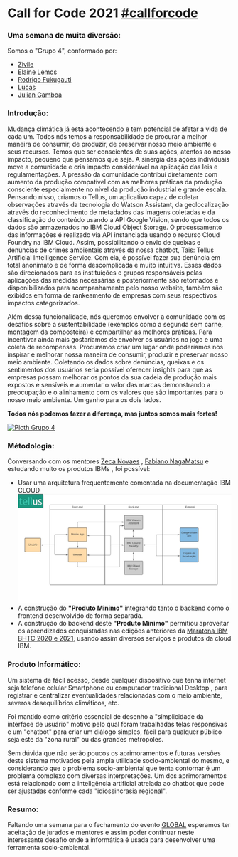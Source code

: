 # Call for Code 2021 [#callforcode](https://www.linkedin.com/feed/hashtag/callforcode/)
### Uma semana de muita diversão:

Somos o "Grupo 4", conformado por:

- [Zivile](https://www.linkedin.com/in/zivile-valutyte-silveira/)
- [Elaine Lemos](https://www.linkedin.com/in/julian-gamboa-bahia/)
- [Rodrigo Fukugauti](https://www.linkedin.com/in/rodrigofukugauti/)
- [Lucas](https://www.linkedin.com/in/julian-gamboa-bahia/)
- [Julian Gamboa](https://www.linkedin.com/in/julian-gamboa-bahia/)



### Introdução: 

Mudança climática já está acontecendo e tem potencial de afetar a vida de cada um. Todos nós temos a responsabilidade de procurar a melhor maneira de consumir, de produzir, de preservar nosso meio ambiente e seus recursos. Temos que ser conscientes de suas ações, atentos ao nosso impacto, pequeno que pensamos que seja. A sinergia das ações individuais move a comunidade e cria impacto considerável na aplicação das leis e regulamentações. A pressão da comunidade contribui diretamente com aumento da produção compatível com as melhores práticas da produção consciente especialmente no nível da produção industrial e grande escala.
 Pensando nisso, criamos o Tellus, um aplicativo capaz de coletar observações através da tecnologia do Watson Assistant, da geolocalização através do reconhecimento de metadados das imagens coletadas e da classificação do conteúdo usando a API Google Vision, sendo que todos os dados são armazenados no IBM Cloud Object Storage. O processamento das informações é realizado via API instanciada usando o recurso Cloud Foundry na IBM Cloud.
Assim, possibilitando o envio de queixas e denúncias de crimes ambientais através da nossa chatbot, Tais: Tellus Artificial Intelligence Service. Com ela, é possível fazer sua denúncia em total anonimato e de forma descomplicada e muito intuitiva. Esses dados são direcionados para as instituições e grupos responsáveis pelas aplicações das medidas necessárias e posteriormente são retornados e disponibilizados para acompanhamento pelo nosso website, também são exibidos em forma de rankeamento de empresas com seus respectivos impactos categorizados.

Além dessa funcionalidade, nós queremos envolver a comunidade com os desafios sobre a sustentabilidade (exemplos como a segunda sem carne, montagem da composteira) e compartilhar as melhores práticas. Para incentivar ainda mais gostaríamos de envolver os usuários no jogo e uma coleta de recompensas. Procuramos criar um lugar onde poderíamos nos inspirar e melhorar nossa maneira de consumir, produzir e preservar nosso meio ambiente.
Coletando os dados sobre denúncias, queixas e os sentimentos dos usuários seria possível oferecer insights para que as empresas possam melhorar os pontos da sua cadeia de produção mais expostos e sensíveis e aumentar o valor das marcas demonstrando a preocupação e o alinhamento com os valores que são importantes para o nosso meio ambiente. Um ganho para os dois lados.

**Todos nós podemos fazer a diferença, mas juntos somos mais fortes!**
 
 [![Picth Grupo 4](https://img.youtube.com/vi/VhdMBap1FDk/0.jpg)](https://www.youtube.com/watch?v=VhdMBap1FDk)

### Métodologia: 

Conversando com os mentores [Zeca Novaes](https://www.linkedin.com/in/zeca-novaes/) , [Fabiano NagaMatsu](https://www.linkedin.com/in/fabianonagamatsu/) e estudando muito os produtos IBMs , foi possível:
- Usar uma arquitetura frequentemente comentada na documentação IBM CLOUD ![Arquitetura Inicial](./images/ARQUITETURA-logo.jpeg)
- A construção do **"Produto Minimo"** integrando tanto o backend como o frontend desenvolvido de forma separada.
- A construção do backend deste **"Produto Minimo"** permitiou aproveitar os aprendizados conquistadas nas edições anteriores da [Maratona IBM BHTC 2020 e 2021](https://maratona.dev/en), usando assim diversos serviços e produtos da cloud IBM.

### Produto Informático: 

Um sistema de fácil acesso, desde qualquer dispositivo que tenha internet seja telefone celular Smartphone ou computador tradicional Desktop , para registrar e centralizar eventualidades relacionadas com o meio ambiente, severos desequilíbrios climáticos, etc.

Foi mantido como critério essencial de desenho a "simplicidade da interface de usuário" motivo pelo qual foram trabalhadas telas responsivas e um "chatbot" para criar um diálogo simples, fácil para qualquer público seja este da "zona rural" ou das grandes metrópoles.

Sem dúvida que não serão poucos os aprimoramentos e futuras versões deste sistema motivados pela ampla utilidade socio-ambiental do mesmo, e considerando que o problema socio-ambiental que tenta contornar é um problema complexo com diversas interpretações. Um dos aprimoramentos está relacionado com a inteligência artificial atrelada ao chatbot que pode ser ajustadas conforme cada "idiossincrasia regional".

### Resumo: 

Faltando uma semana para o fechamento do evento [GLOBAL](https://developer.ibm.com/callforcode/) esperamos ter aceitação de jurados e mentores e assim poder continuar neste interessante desafío onde a informática é usada para desenvolver uma ferramenta socio-ambiental.







